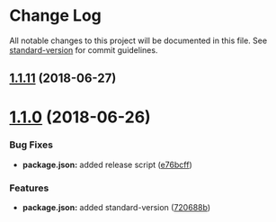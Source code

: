 # Change Log

All notable changes to this project will be documented in this file. See [standard-version](https://github.com/conventional-changelog/standard-version) for commit guidelines.

## [1.1.11](https://github.com/chase2981/angular-cli-lib/compare/v1.1.10...v1.1.11) (2018-06-27)



<a name="1.1.0"></a>
# [1.1.0](https://github.com/chase2981/angular-cli-lib/compare/v1.0.1...v1.1.0) (2018-06-26)


### Bug Fixes

* **package.json:** added release script ([e76bcff](https://github.com/chase2981/angular-cli-lib/commit/e76bcff))


### Features

* **package.json:** added standard-version ([720688b](https://github.com/chase2981/angular-cli-lib/commit/720688b))
